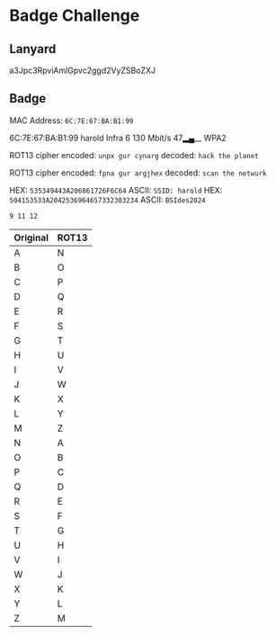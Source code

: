 # Badge Challenge

## Lanyard
a3Jpc3RpviAmlGpvc2ggd2VyZSBoZXJ

## Badge

MAC Address: `6C:7E:67:BA:B1:99`


6C:7E:67:BA:B1:99  harold              Infra  6     130 Mbit/s  47▂▄__  WPA2

ROT13 cipher
encoded: `unpx gur cynarg`
decoded:  `hack the planet`

ROT13 cipher
encoded: `fpna gur argjhex`
decoded: `scan the netwurk`

HEX: `535349443A206861726F6C64`
ASCII: `SSID: harold`
HEX: `504153533A2042536964657332303234`
ASCII: `BSIdes2024`

`9 11 12`

| Original | ROT13 |
|----------|-------|
| A        | N     |
| B        | O     |
| C        | P     |
| D        | Q     |
| E        | R     |
| F        | S     |
| G        | T     |
| H        | U     |
| I        | V     |
| J        | W     |
| K        | X     |
| L        | Y     |
| M        | Z     |
| N        | A     |
| O        | B     |
| P        | C     |
| Q        | D     |
| R        | E     |
| S        | F     |
| T        | G     |
| U        | H     |
| V        | I     |
| W        | J     |
| X        | K     |
| Y        | L     |
| Z        | M     |
